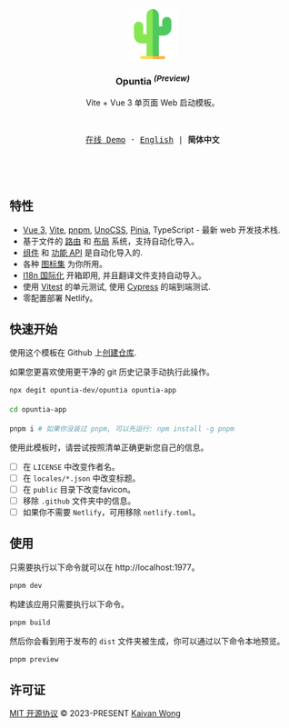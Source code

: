 <p align="center">
  <img width="88px" src="./src/images/logo.svg" />
</p>

<h3 align="center"><b>Opuntia</b> <sup><em>(Preview)</em></sup></h3>

<p align="center">Vite + Vue 3 单页面 Web 启动模板。</p>

<br/>

<p align="center">
  <samp>
    <a target="_blank" href="https://opuntia.netlify.app">在线 Demo</a> ·
    <a  href="./README.zh-CN.md">English</a> |
    <b>简体中文</b>
  </samp>
</p>

<br />

<p align="center">
  <a href="https://stackblitz.com/github/opuntia-dev/opuntia" target="_blank"><img height="32" src="https://developer.stackblitz.com/img/open_in_stackblitz.svg" alt=""></a>
</p>

## 特性

- [Vue 3](https://github.com/vuejs/core), [Vite](https://github.com/vitejs/vite), [pnpm](https://pnpm.io/), [UnoCSS](https://github.com/antfu/unocss), [Pinia](https://pinia.vuejs.org/), TypeScript - 最新 web 开发技术栈.
- 基于文件的 [路由](./src/pages) 和 [布局](./src/layouts) 系统，支持自动化导入。
- [组件](./src/components) 和 [功能 API](https://github.com/antfu/unplugin-auto-import) 是自动化导入的.
- 各种 [图标集](https://github.com/antfu/unocss/tree/main/packages/preset-icons) 为你所用。
- [I18n 国际化](./locales) 开箱即用, 并且翻译文件支持自动导入。
- 使用 [Vitest](https://github.com/vitest-dev/vitest) 的单元测试, 使用 [Cypress](https://cypress.io/) 的端到端测试.
- 零配置部署 Netlify。

## 快速开始

使用这个模板在 Github 上[创建仓库](https://github.com/opuntia-dev/opuntia/generate).

如果您更喜欢使用更干净的 git 历史记录手动执行此操作。

```bash
npx degit opuntia-dev/opuntia opuntia-app

cd opuntia-app

pnpm i # 如果你没装过 pnpm, 可以先运行: npm install -g pnpm
```

使用此模板时，请尝试按照清单正确更新您自己的信息。

- [ ] 在 `LICENSE` 中改变作者名。
- [ ] 在 `locales/*.json` 中改变标题。
- [ ] 在 `public` 目录下改变favicon。
- [ ] 移除 `.github` 文件夹中的信息。
- [ ] 如果你不需要 `Netlify`，可用移除 `netlify.toml`。

## 使用

只需要执行以下命令就可以在 http://localhost:1977。

```bash
pnpm dev
```

构建该应用只需要执行以下命令。

```bash
pnpm build
```

然后你会看到用于发布的 `dist` 文件夹被生成，你可以通过以下命令本地预览。

```bash
pnpm preview
```

## 许可证

[MIT 开源协议](./LICENSE) © 2023-PRESENT [Kaivan Wong](https://github.com/kaivanwong)

